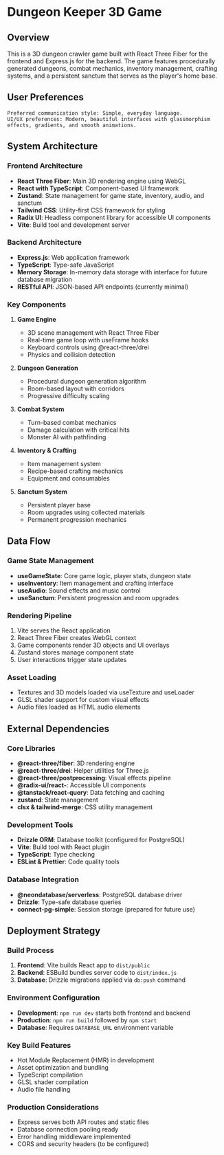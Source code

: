 # Dungeon Keeper 3D Game

## Overview

This is a 3D dungeon crawler game built with React Three Fiber for the frontend and Express.js for the backend. The game features procedurally generated dungeons, combat mechanics, inventory management, crafting systems, and a persistent sanctum that serves as the player's home base.

## User Preferences

```
Preferred communication style: Simple, everyday language.
UI/UX preferences: Modern, beautiful interfaces with glassmorphism effects, gradients, and smooth animations.
```

## System Architecture

### Frontend Architecture
- **React Three Fiber**: Main 3D rendering engine using WebGL
- **React with TypeScript**: Component-based UI framework
- **Zustand**: State management for game state, inventory, audio, and sanctum
- **Tailwind CSS**: Utility-first CSS framework for styling
- **Radix UI**: Headless component library for accessible UI components
- **Vite**: Build tool and development server

### Backend Architecture
- **Express.js**: Web application framework
- **TypeScript**: Type-safe JavaScript
- **Memory Storage**: In-memory data storage with interface for future database migration
- **RESTful API**: JSON-based API endpoints (currently minimal)

### Key Components

1. **Game Engine**
   - 3D scene management with React Three Fiber
   - Real-time game loop with useFrame hooks
   - Keyboard controls using @react-three/drei
   - Physics and collision detection

2. **Dungeon Generation**
   - Procedural dungeon generation algorithm
   - Room-based layout with corridors
   - Progressive difficulty scaling

3. **Combat System**
   - Turn-based combat mechanics
   - Damage calculation with critical hits
   - Monster AI with pathfinding

4. **Inventory & Crafting**
   - Item management system
   - Recipe-based crafting mechanics
   - Equipment and consumables

5. **Sanctum System**
   - Persistent player base
   - Room upgrades using collected materials
   - Permanent progression mechanics

## Data Flow

### Game State Management
- **useGameState**: Core game logic, player stats, dungeon state
- **useInventory**: Item management and crafting interface
- **useAudio**: Sound effects and music control
- **useSanctum**: Persistent progression and room upgrades

### Rendering Pipeline
1. Vite serves the React application
2. React Three Fiber creates WebGL context
3. Game components render 3D objects and UI overlays
4. Zustand stores manage component state
5. User interactions trigger state updates

### Asset Loading
- Textures and 3D models loaded via useTexture and useLoader
- GLSL shader support for custom visual effects
- Audio files loaded as HTML audio elements

## External Dependencies

### Core Libraries
- **@react-three/fiber**: 3D rendering engine
- **@react-three/drei**: Helper utilities for Three.js
- **@react-three/postprocessing**: Visual effects pipeline
- **@radix-ui/react-**: Accessible UI components
- **@tanstack/react-query**: Data fetching and caching
- **zustand**: State management
- **clsx & tailwind-merge**: CSS utility management

### Development Tools
- **Drizzle ORM**: Database toolkit (configured for PostgreSQL)
- **Vite**: Build tool with React plugin
- **TypeScript**: Type checking
- **ESLint & Prettier**: Code quality tools

### Database Integration
- **@neondatabase/serverless**: PostgreSQL database driver
- **Drizzle**: Type-safe database queries
- **connect-pg-simple**: Session storage (prepared for future use)

## Deployment Strategy

### Build Process
1. **Frontend**: Vite builds React app to `dist/public`
2. **Backend**: ESBuild bundles server code to `dist/index.js`
3. **Database**: Drizzle migrations applied via `db:push` command

### Environment Configuration
- **Development**: `npm run dev` starts both frontend and backend
- **Production**: `npm run build` followed by `npm start`
- **Database**: Requires `DATABASE_URL` environment variable

### Key Build Features
- Hot Module Replacement (HMR) in development
- Asset optimization and bundling
- TypeScript compilation
- GLSL shader compilation
- Audio file handling

### Production Considerations
- Express serves both API routes and static files
- Database connection pooling ready
- Error handling middleware implemented
- CORS and security headers (to be configured)
